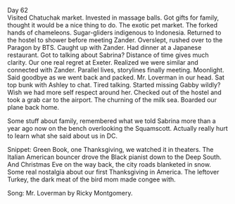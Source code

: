 Day 62  
Visited Chatuchak market. Invested in massage balls. Got gifts for family, thought it would be a nice thing to do. The exotic pet market. The forked hands of chameleons. Sugar-gliders indigenous to Indonesia. Returned to the hostel to shower before meeting Zander. Overslept, rushed over to the Paragon by BTS. Caught up with Zander. Had dinner at a Japanese restaurant. Got to talking about Sabrina? Distance of time gives much clarity. Our one real regret at Exeter. Realized we were similar and connected with Zander. Parallel lives, storylines finally meeting. Moonlight. Said goodbye as we went back and packed. Mr. Loverman in our head. Sat top bunk with Ashley to chat. Tired talking. Started missing Gabby wildly? Wish we had more self respect around her. Checked out of the hostel and took a grab car to the airport. The churning of the milk sea. Boarded our plane back home. 

Some stuff about family, remembered what we told Sabrina more than a year ago now on the bench overlooking the Squamscott. Actually really hurt to learn what she said about us in DC.

Snippet: Green Book, one Thanksgiving, we watched it in theaters. The Italian American bouncer drove the Black pianist down to the Deep South. And Christmas Eve on the way back, the city roads blanketed in snow. Some real nostalgia about our first Thanksgiving in America. The leftover Turkey, the dark meat of the bird mom made congee with. 

Song: Mr. Loverman by Ricky Montgomery.
